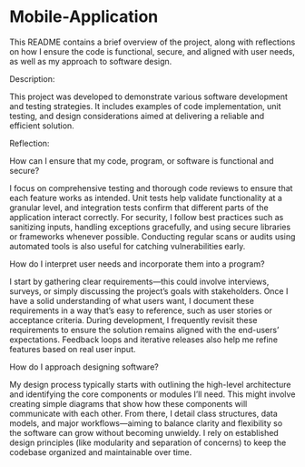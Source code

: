 # Mobile-Application

This README contains a brief overview of the project, along with reflections on how I ensure the code is functional, secure, and aligned with user needs, as well as my approach to software design.

Description:

This project was developed to demonstrate various software development and testing strategies. It includes examples of code implementation, unit testing, and design considerations aimed at delivering a reliable and efficient solution.

Reflection:

How can I ensure that my code, program, or software is functional and secure?

I focus on comprehensive testing and thorough code reviews to ensure that each feature works as intended. Unit tests help validate functionality at a granular level, and integration tests confirm that different parts of the application interact correctly. For security, I follow best practices such as sanitizing inputs, handling exceptions gracefully, and using secure libraries or frameworks whenever possible. Conducting regular scans or audits using automated tools is also useful for catching vulnerabilities early.

How do I interpret user needs and incorporate them into a program?

I start by gathering clear requirements—this could involve interviews, surveys, or simply discussing the project’s goals with stakeholders. Once I have a solid understanding of what users want, I document these requirements in a way that’s easy to reference, such as user stories or acceptance criteria. During development, I frequently revisit these requirements to ensure the solution remains aligned with the end-users’ expectations. Feedback loops and iterative releases also help me refine features based on real user input.

How do I approach designing software?

My design process typically starts with outlining the high-level architecture and identifying the core components or modules I’ll need. This might involve creating simple diagrams that show how these components will communicate with each other. From there, I detail class structures, data models, and major workflows—aiming to balance clarity and flexibility so the software can grow without becoming unwieldy. I rely on established design principles (like modularity and separation of concerns) to keep the codebase organized and maintainable over time.
